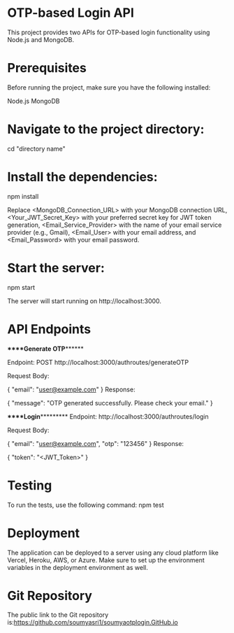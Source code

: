 # OTP-based Login API

This project provides two APIs for OTP-based login functionality using Node.js and MongoDB.

# Prerequisites

Before running the project, make sure you have the following installed:

Node.js
MongoDB

# Navigate to the project directory:

cd "directory name"

# Install the dependencies:

npm install

Replace <MongoDB_Connection_URL> with your MongoDB connection URL, <Your_JWT_Secret_Key> with your preferred secret key for JWT token generation, <Email_Service_Provider> with the name of your email service provider (e.g., Gmail), <Email_User> with your email address, and <Email_Password> with your email password.

# Start the server:

npm start

The server will start running on http://localhost:3000.

# API Endpoints

**\*\*\*\***Generate OTP****\*\*****

Endpoint: POST http://localhost:3000/authroutes/generateOTP

Request Body:

{
"email": "user@example.com"
}
Response:

{
"message": "OTP generated successfully. Please check your email."
}

**\*\*\*\***Login******\*******
Endpoint: http://localhost:3000/authroutes/login

Request Body:

{
"email": "user@example.com",
"otp": "123456"
}
Response:

{
"token": "<JWT_Token>"
}

# Testing

To run the tests, use the following command:
npm test

# Deployment

The application can be deployed to a server using any cloud platform like Vercel, Heroku, AWS, or Azure. Make sure to set up the environment variables in the deployment environment as well.

# Git Repository

The public link to the Git repository is:https://github.com/soumyasri1/soumyaotplogin.GitHub.io
